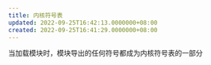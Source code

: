 ```yaml
---
title: 内核符号表
updated: 2022-09-25T16:42:13.0000000+08:00
created: 2022-09-25T16:41:29.0000000+08:00
---
```


当加载模块时，模块导出的任何符号都成为内核符号表的一部分

